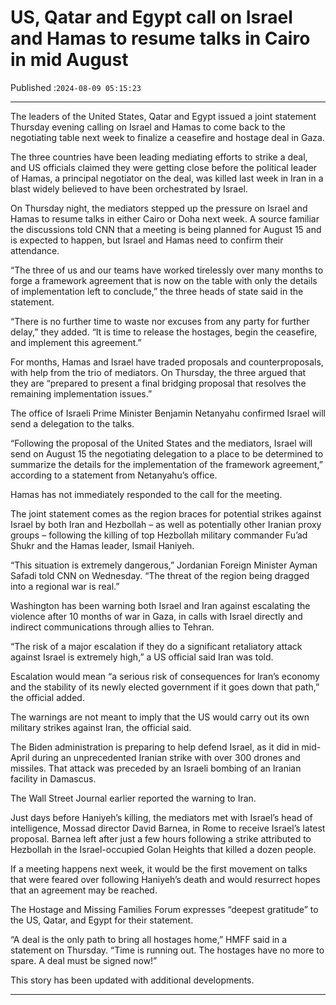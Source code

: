 # US, Qatar and Egypt call on Israel and Hamas to resume talks in Cairo in mid August

Published :`2024-08-09 05:15:23`

---

The leaders of the United States, Qatar and Egypt issued a joint statement Thursday evening calling on Israel and Hamas to come back to the negotiating table next week to finalize a ceasefire and hostage deal in Gaza.

The three countries have been leading mediating efforts to strike a deal, and US officials claimed they were getting close before the political leader of Hamas, a principal negotiator on the deal, was killed last week in Iran in a blast widely believed to have been orchestrated by Israel.

On Thursday night, the mediators stepped up the pressure on Israel and Hamas to resume talks in either Cairo or Doha next week. A source familiar the discussions told CNN that a meeting is being planned for August 15 and is expected to happen, but Israel and Hamas need to confirm their attendance.

“The three of us and our teams have worked tirelessly over many months to forge a framework agreement that is now on the table with only the details of implementation left to conclude,” the three heads of state said in the statement.

“There is no further time to waste nor excuses from any party for further delay,” they added. “It is time to release the hostages, begin the ceasefire, and implement this agreement.”

For months, Hamas and Israel have traded proposals and counterproposals, with help from the trio of mediators. On Thursday, the three argued that they are “prepared to present a final bridging proposal that resolves the remaining implementation issues.”

The office of Israeli Prime Minister Benjamin Netanyahu confirmed Israel will send a delegation to the talks.

“Following the proposal of the United States and the mediators, Israel will send on August 15 the negotiating delegation to a place to be determined to summarize the details for the implementation of the framework agreement,” according to a statement from Netanyahu’s office.

Hamas has not immediately responded to the call for the meeting.

The joint statement comes as the region braces for potential strikes against Israel by both Iran and Hezbollah – as well as potentially other Iranian proxy groups – following the killing of top Hezbollah military commander Fu’ad Shukr and the Hamas leader, Ismail Haniyeh.

“This situation is extremely dangerous,” Jordanian Foreign Minister Ayman Safadi told CNN on Wednesday. “The threat of the region being dragged into a regional war is real.”

Washington has been warning both Israel and Iran against escalating the violence after 10 months of war in Gaza, in calls with Israel directly and indirect communications through allies to Tehran.

“The risk of a major escalation if they do a significant retaliatory attack against Israel is extremely high,” a US official said Iran was told.

Escalation would mean “a serious risk of consequences for Iran’s economy and the stability of its newly elected government if it goes down that path,” the official added.

The warnings are not meant to imply that the US would carry out its own military strikes against Iran, the official said.

The Biden administration is preparing to help defend Israel, as it did in mid-April during an unprecedented Iranian strike with over 300 drones and missiles. That attack was preceded by an Israeli bombing of an Iranian facility in Damascus.

The Wall Street Journal earlier reported the warning to Iran.

Just days before Haniyeh’s killing, the mediators met with Israel’s head of intelligence, Mossad director David Barnea, in Rome to receive Israel’s latest proposal. Barnea left after just a few hours following a strike attributed to Hezbollah in the Israel-occupied Golan Heights that killed a dozen people.

If a meeting happens next week, it would be the first movement on talks that were feared over following Haniyeh’s death and would resurrect hopes that an agreement may be reached.

The Hostage and Missing Families Forum expresses “deepest gratitude” to the US, Qatar, and Egypt for their statement.

“A deal is the only path to bring all hostages home,” HMFF said in a statement on Thursday. “Time is running out. The hostages have no more to spare. A deal must be signed now!”

This story has been updated with additional developments.

---

